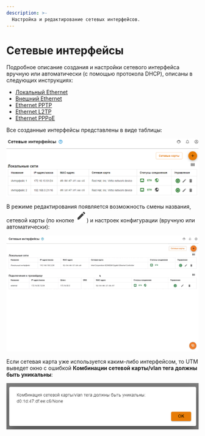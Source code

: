 ```yaml
---
description: >-
  Настройка и редактирование сетевых интерфейсов.
---
```


# Сетевые интерфейсы

Подробное описание создания и настройки сетевого интерфейса вручную или автоматически (с помощью протокола DHCP), описаны в следующих инструкциях:

* [Локальный Ethernet](local-ethernet.md)
* [Внешний Ethernet](ethernet-connection.md)
* [Ethernet PPTP](pptp-connection.md)
* [Ethernet L2TP](l2tp-connection.md)
* [Ethernet PPPoE](pppoe-connection.md)

Все созданные интерфейсы представлены в виде таблицы:

![](../../../.gitbook/assets/network-interfaces1.png)

В режиме редактирования появляется возможность смены названия, сетевой карты (по кнопке ![](../../../.gitbook/assets/icon-edit.png)) и настроек конфигурации (вручную или автоматически): 

![](../../../.gitbook/assets/network-interfaces.gif)

Если сетевая карта уже используется каким-либо интерфейсом, то UTM выведет окно с ошибкой **Комбинации сетевой карты/vlan тега должны быть уникальны**:

![](../../../.gitbook/assets/network-interfaces.png)